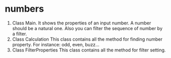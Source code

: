 # numbers
1. Class Main.
It shows the properties of an input number. A number should be a natural one. Also you can filter the sequence of number by a filter.
2. Class Calculation
This class contains all the method for finding number property. For instance: odd, even, buzz…
3. Class FilterProperties
This class contains all the method for filter setting.

